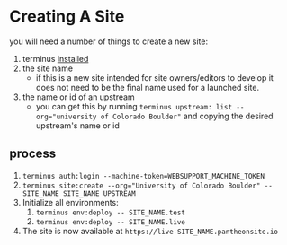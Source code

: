 # Creating A Site

you will need a number of things to create a new site:

1. terminus [installed](Pantheon-index#user-content-terminus)
2. the site name
    - if this is a new site intended for site owners/editors to develop it does not need to be the final name used for a launched site.
3. the name or id of an upstream
    - you can get this by running `terminus upstream: list --org="university of Colorado Boulder"` and copying the desired upstream's name or id

## process

1. `terminus auth:login --machine-token=WEBSUPPORT_MACHINE_TOKEN`
2. `terminus site:create --org="University of Colorado Boulder" -- SITE_NAME SITE_NAME UPSTREAM`
3. Initialize all environments:
    1. `terminus env:deploy -- SITE_NAME.test`
    2. `terminus env:deploy -- SITE_NAME.live`
4. The site is now available at `https://live-SITE_NAME.pantheonsite.io`

